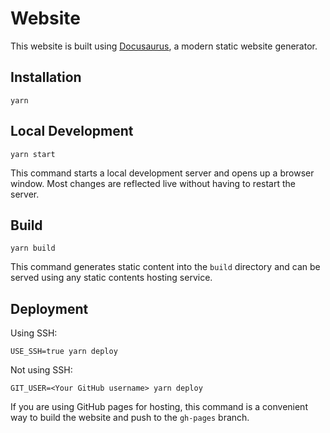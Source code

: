 # Website

This website is built using [Docusaurus](https://docusaurus.io/), a modern static website generator.

## Installation

```
yarn
```

## Local Development

```
yarn start
```

This command starts a local development server and opens up a browser window. Most changes are reflected live without
having to restart the server.

## Build

```
yarn build
```

This command generates static content into the `build` directory and can be served using any static contents hosting
service.

## Deployment

Using SSH:

```
USE_SSH=true yarn deploy
```

Not using SSH:

```
GIT_USER=<Your GitHub username> yarn deploy
```

If you are using GitHub pages for hosting, this command is a convenient way to build the website and push to the
`gh-pages` branch.
